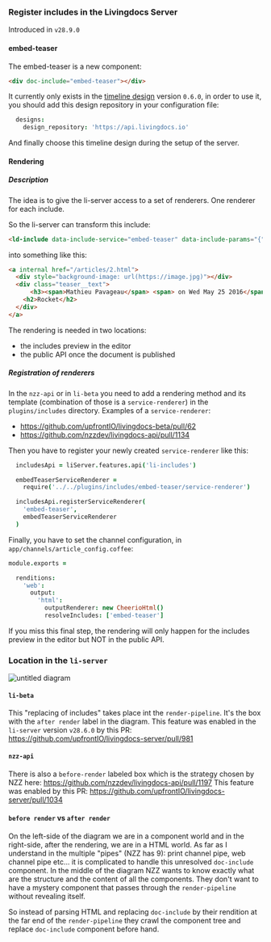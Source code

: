 ### Register includes in the Livingdocs Server

Introduced in `v28.9.0`


#### embed-teaser

The embed-teaser is a new component:
```html
<div doc-include="embed-teaser"></div>
```
It currently only exists in the [timeline design](https://github.com/upfrontIO/livingdocs-design-timeline/blob/master/source/components/Embeds/embed-teaser.html) version `0.6.0`, in order to use it, you should add this design repository in your configuration file:
```coffeescript
  designs:
    design_repository: 'https://api.livingdocs.io'
```
And finally choose this timeline design during the setup of the server.


#### Rendering

##### Description

The idea is to give the li-server access to a set of renderers. One renderer for each include.

So the li-server can transform this include:
```html
<ld-include data-include-service="embed-teaser" data-include-params="{"mediaId":2}"></ld-include>
```
into something like this:
```html
<a internal href="/articles/2.html">
  <div style="background-image: url(https://image.jpg)"></div>
  <div class="teaser__text">
      <h3><span>Mathieu Pavageau</span> <span> on Wed May 25 2016</span></h3>
    <h2>Rocket</h2>
  </div>
</a>
```
The rendering is needed in two locations:
- the includes preview in the editor
- the public API once the document is published

##### Registration of renderers

In the `nzz-api` or in `li-beta` you need to add a rendering method and its template (combination of those is a `service-renderer`) in the `plugins/includes` directory.
Examples of a `service-renderer`:
- https://github.com/upfrontIO/livingdocs-beta/pull/62
- https://github.com/nzzdev/livingdocs-api/pull/1134

Then you have to register your newly created `service-renderer` like this:
```coffeescript
  includesApi = liServer.features.api('li-includes')

  embedTeaserServiceRenderer =
    require('../../plugins/includes/embed-teaser/service-renderer')

  includesApi.registerServiceRenderer(
    'embed-teaser',
    embedTeaserServiceRenderer
  )
```
Finally, you have to set the channel configuration, in `app/channels/article_config.coffee`:
```coffeescript
module.exports =

  renditions:
    'web':
      output:
        'html':
          outputRenderer: new CheerioHtml()
          resolveIncludes: ['embed-teaser']
```
If you miss this final step, the rendering will only happen for the includes preview in the editor but NOT in the public API.

### Location in the `li-server`
![untitled diagram](https://cloud.githubusercontent.com/assets/1951875/16261316/5c6f2e98-386b-11e6-98ba-eb336e3c5984.png)


#### `li-beta`
This "replacing of includes" takes place int the `render-pipeline`. It's the box with the `after render` label in the diagram.
This feature was enabled in the `li-server` version `v28.6.0` by this PR: https://github.com/upfrontIO/livingdocs-server/pull/981

#### `nzz-api`
There is also a `before-render` labeled box which is the strategy chosen by NZZ here:
https://github.com/nzzdev/livingdocs-api/pull/1197
This feature was enabled by this PR: https://github.com/upfrontIO/livingdocs-server/pull/1034

####  `before render` vs `after render`
On the left-side of the diagram we are in a component world and in the right-side, after the rendering, we are in a HTML world.
As far as I understand in the multiple "pipes" (NZZ has 9): print channel pipe, web channel pipe etc... it is complicated to handle this unresolved `doc-include` component.
In the middle of the diagram NZZ wants to know exactly what are the structure and the content of all the components. They don't want to have a mystery component that passes through the `render-pipeline` without revealing itself.

So instead of parsing HTML and replacing `doc-include` by their rendition at the far end of the `render-pipeline` they crawl the component tree and replace `doc-include` component before hand.

